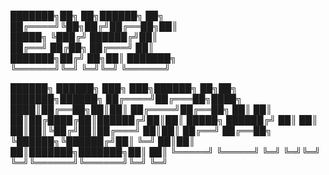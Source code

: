 
███████╗██╗  ██╗██████╗ ██╗                                    
██╔════╝╚██╗██╔╝██╔══██╗██║                                    
█████╗   ╚███╔╝ ██████╔╝██║                                    
██╔══╝   ██╔██╗ ██╔═══╝ ██║                                    
███████╗██╔╝ ██╗██║     ███████╗                               
╚══════╝╚═╝  ╚═╝╚═╝     ╚══════╝                               
                                                               
 ██████╗ ██████╗ ███╗   ███╗██████╗ ██╗██╗     ███████╗██████╗ 
██╔════╝██╔═══██╗████╗ ████║██╔══██╗██║██║     ██╔════╝██╔══██╗
██║     ██║   ██║██╔████╔██║██████╔╝██║██║     █████╗  ██████╔╝
██║     ██║   ██║██║╚██╔╝██║██╔═══╝ ██║██║     ██╔══╝  ██╔══██╗
╚██████╗╚██████╔╝██║ ╚═╝ ██║██║     ██║███████╗███████╗██║  ██║
 ╚═════╝ ╚═════╝ ╚═╝     ╚═╝╚═╝     ╚═╝╚══════╝╚══════╝╚═╝  ╚═╝
                             
                                                                                                 
